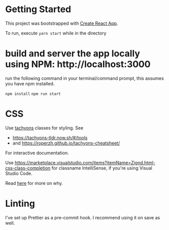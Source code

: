 # Getting Started

This project was bootstrapped with [Create React App](https://github.com/facebook/create-react-app).

To run, execute `yarn start` while in the directory

# build and server the app locally using NPM:  http://localhost:3000
run the following command in your terminal/command prompt, this assumes you have npm installed.  

`npm install`
`npm run start` 

# CSS

Use [tachyons](tachyons.io) classes for styling. See

- https://tachyons-tldr.now.sh/#/tools
- and https://roperzh.github.io/tachyons-cheatsheet/

For interactive documentation.

Use https://marketplace.visualstudio.com/items?itemName=Zignd.html-css-class-completion for classname IntelliSense, if you're using Visual Studio Code.

Read [here](https://paper.dropbox.com/doc/Design-Stuff--A_8pXuF0m7FiuMgbBPDvnAFuAQ-tIvlO5azzjWtZy56aNS1x) for more on why.

# Linting

I've set up Prettier as a pre-commit hook. I recommend using it on save as well.
